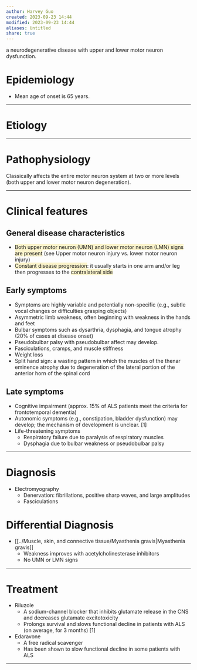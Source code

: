 ```yaml
---
author: Harvey Guo
created: 2023-09-23 14:44
modified: 2023-09-23 14:44
aliases: Untitled
share: true
---
```

a neurodegenerative disease with upper and lower motor neuron dysfunction.
# Epidemiology
- Mean age of onset is 65 years.

---
# Etiology


---
# Pathophysiology
Classically affects the entire motor neuron system at two or more levels (both upper and lower motor neuron degeneration).

---
# Clinical features
## General disease characteristics
- <span style="background:rgba(240, 200, 0, 0.2)">Both upper motor neuron (UMN) and lower motor neuron (LMN) signs are present</span> (see Upper motor neuron injury vs. lower motor neuron injury)
- <span style="background:rgba(240, 200, 0, 0.2)">Constant disease progression</span>: it usually starts in one arm and/or leg then progresses to the <span style="background:rgba(240, 200, 0, 0.2)">contralateral side</span>
## Early symptoms
- Symptoms are highly variable and potentially non-specific (e.g., subtle vocal changes or difficulties grasping objects)
- Asymmetric limb weakness, often beginning with weakness in the hands and feet 
- Bulbar symptoms such as dysarthria, dysphagia, and tongue atrophy (20% of cases at disease onset)
- Pseudobulbar palsy with pseudobulbar affect may develop.
- Fasciculations, cramps, and muscle stiffness
- Weight loss
- Split hand sign: a wasting pattern in which the muscles of the thenar eminence atrophy due to degeneration of the lateral portion of the anterior horn of the spinal cord
## Late symptoms
- Cognitive impairment (approx. 15% of ALS patients meet the criteria for frontotemporal dementia)
- Autonomic symptoms (e.g., constipation, bladder dysfunction) may develop; the mechanism of development is unclear. [1]
- Life-threatening symptoms
	- Respiratory failure due to paralysis of respiratory muscles
	- Dysphagia due to bulbar weakness or pseudobulbar palsy

---
# Diagnosis
- Electromyography
	- Denervation: fibrillations, positive sharp waves, and large amplitudes
	- Fasciculations
# Differential Diagnosis
- [[../Muscle, skin, and connective tissue/Myasthenia gravis|Myasthenia gravis]]
	- Weakness improves with acetylcholinesterase inhibitors
	- No UMN or LMN signs


---
# Treatment
- Riluzole
	- A sodium-channel blocker that inhibits glutamate release in the CNS and decreases glutamate excitotoxicity
	- Prolongs survival and slows functional decline in patients with ALS (on average, for 3 months) [1]
- Edaravone
	- A free radical scavenger 
	- Has been shown to slow functional decline in some patients with ALS

---
